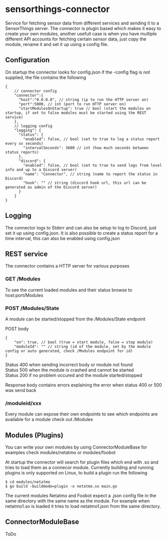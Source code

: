 # sensorthings-connector
Service for fetching sensor data from different services and sending it to a SensorThings server. The connector is plugin based which makes it easy to create your own modules, another usefull case is when you have multiple different API accounts for fetching certain sensor data, just copy the module, rename it and set it up using a config file.

## Configuration
On startup the connector looks for config.json if the -config flag is not supplied, the file contains the following  

```
{
    // connector config
    "connector":{
      "host":"0.0.0.0", // string (ip to run the HTTP server on)
      "port":5000, // int (port to run HTTP server on)
      "startModulesOnStartup": true // bool (start the modules on startup, if set to false modules must be started using the REST service)
    },
    // logging config
    "logging": {
      "status": {
        "enabled": false, // bool (set to true to log a status report every xx seconds)
        "intervalSeconds": 3600 // int (how much seconds between status reports)
      },
      "discord": {
        "enabled": false, // bool (set to true to send logs from level info and up to a Discord server)
        "name": "Connector", // string (name to report the status in Discord)
        "hook": "" // string (discord hook url, this url can be generated as admin of the Discord server)
      }
    }
}
```

## Logging
The connector logs to Stderr and can also be setup to log to Discord, just set it up using config.json. It is also possible to create a status report for a time interval, this can also be enabled using config.json 

## REST service
The connector contains a HTTP server for various purposes

### GET /Modules
To see the current loaded modules and their status browse to host:port/Modules

### POST /Modules/State
A module can be started/stopped from the /Modules/State endpoint  


POST body
```
{
    "on": true, // bool (true = start module, false = stop module)
    "moduleId": "" // string (id of the module, set by the module config or auto generated, check /Modules endpoint for id)
}
```

Status 400 when sending incorrect body or module not found  
Status 500 when the module is crashed and cannot be started  
Status 200 if no problem occured and the module started/stopped  

Response body contains errors explaining the error when status 400 or 500 was send back 

### /moduleid/xxx
Every module can expose their own endpoints to see which endpoints are available for a module check out /Modules

## Modules (Plugins)
You can write your own modules by using ConnectorModuleBase for examples check modules/netatmo or modules/foobot  

At startup the connector will search for plugin files which end with .so and tries to load them as a connecor module. Currently building and running plugins is only supported on Linux, to build a plugin run the following

```
$ cd modules/netatmo
$ go build -buildmode=plugin -o netatmo.so main.go
```

The current modules Netatmo and Foobot expect a .json config file in the same directory with the same name as the module. For example when netatmo1.so is loaded it tries to load netatmo1.json from the same directory.  

## ConnectorModuleBase
ToDo
